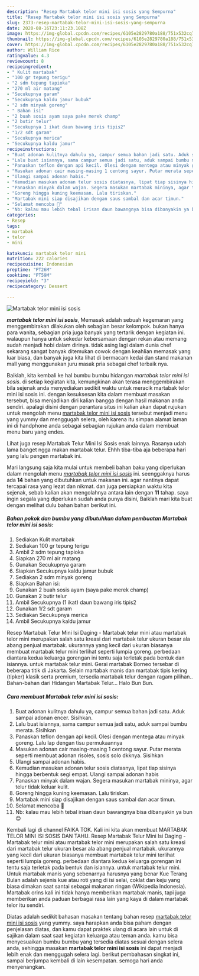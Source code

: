 ```yaml
---
description: "Resep Martabak telor mini isi sosis yang Sempurna"
title: "Resep Martabak telor mini isi sosis yang Sempurna"
slug: 2373-resep-martabak-telor-mini-isi-sosis-yang-sempurna
date: 2020-08-16T23:11:23.108Z
image: https://img-global.cpcdn.com/recipes/6105e2829780a188/751x532cq70/martabak-telor-mini-isi-sosis-foto-resep-utama.jpg
thumbnail: https://img-global.cpcdn.com/recipes/6105e2829780a188/751x532cq70/martabak-telor-mini-isi-sosis-foto-resep-utama.jpg
cover: https://img-global.cpcdn.com/recipes/6105e2829780a188/751x532cq70/martabak-telor-mini-isi-sosis-foto-resep-utama.jpg
author: William Rice
ratingvalue: 4.3
reviewcount: 8
recipeingredient:
- " Kulit martabak"
- "100 gr tepung terigu"
- "2 sdm tepung tapioka"
- "270 ml air matang"
- "Secukupnya garam"
- "Secukupnya kaldu jamur bubuk"
- "2 sdm minyak goreng"
- " Bahan isi"
- "2 buah sosis ayam saya pake merek champ"
- "2 butir telur"
- "Secukupnya 1 ikat daun bawang iris tipis2"
- "1/2 sdt garam"
- "Secukupnya merica"
- "Secukupnya kaldu jamur"
recipeinstructions:
- "Buat adonan kulitnya dahulu ya, campur semua bahan jadi satu. Aduk sampai adonan encer. Sisihkan."
- "Lalu buat isiannya, sama campur semua jadi satu, aduk sampai bumbu merata. Sisihkan"
- "Panaskan teflon dengan api kecil. Olesi dengan mentega atau minyak goreng. Lalu lap dengan tisu permukaannya"
- "Masukan adonan cair masing-masing 1 centong sayur. Putar merata seperti membuat adonan risoles, sosis solo dkknya. Sisihkan"
- "Ulangi sampai adonan habis."
- "Kemudian masukan adonan telur sosis diatasnya, lipat tiap sisinya hingga berbentuk segi empat. Ulangi sampai adonan habis"
- "Panaskan minyak dalam wajan. Segera masukan martabak mininya, agar telur tidak keluar kulit."
- "Goreng hingga kuning keemasan. Lalu tiriskan."
- "Martabak mini siap disajikan dengan saus sambal dan acar timun."
- "Selamat mencoba 🤗"
- "Nb: kalau mau lebih tebal irisan daun bawangnya bisa dibanyakin ya bun 😊"
categories:
- Resep
tags:
- martabak
- telor
- mini

katakunci: martabak telor mini 
nutrition: 222 calories
recipecuisine: Indonesian
preptime: "PT26M"
cooktime: "PT59M"
recipeyield: "3"
recipecategory: Dessert

---
```



![Martabak telor mini isi sosis](https://img-global.cpcdn.com/recipes/6105e2829780a188/751x532cq70/martabak-telor-mini-isi-sosis-foto-resep-utama.jpg)

<b><i>martabak telor mini isi sosis</i></b>, Memasak adalah sebuah kegemaran yang menggembirakan dilakukan oleh sebagian besar kelompok. bukan hanya para wanita, sebagian pria juga banyak yang tertarik dengan kegiatan ini. walaupun hanya untuk sekedar kebersamaan dengan rekan atau memang sudah menjadi hobi dalam dirinya. tidak asing lagi dalam dunia chef sekarang sangat banyak ditemukan cowok dengan keahlian memasak yang luar biasa, dan banyak juga kita lihat di bermacam kedai dan stand makanan mall yang menggunakan juru masak pria sebagai chef terbaik nya.

Baiklah, kita kembali ke hal bumbu bumbu hidangan <i>martabak telor mini isi sosis</i>. di setiap kegiatan kita, kemungkinan akan terasa menggembirakan bila sejenak anda menyediakan sedikit waktu untuk meracik martabak telor mini isi sosis ini. dengan kesuksesan kita dalam membuat masakan tersebut, bisa menjadikan diri kalian bangga dengan hasil makanan anda sendiri. apalagi disini dengan perantara situs ini kalian akan dapat rujukan untuk mengolah menu <u>martabak telor mini isi sosis</u> tersebut menjadi menu yang yummy dan menggugah selera, oleh karena itu simpan alamat laman ini di handphone anda sebagai sebagian rujukan anda dalam membuat menu baru yang endes.

Lihat juga resep Martabak Telur Mini Isi Sosis enak lainnya. Rasanya udah lama banget ngga makan martabak telur. Ehhh tiba-tiba aja beberapa hari yang lalu pengen martabak ini.


Mari langsung saja kita mulai untuk membeli bahan baku yang diperlukan dalam mengolah menu <u><i>martabak telor mini isi sosis</i></u> ini. seenggaknya harus ada <b>14</b> bahan yang dibutuhkan untuk makanan ini. agar nantinya dapat tercapai rasa yang lezat dan nikmat. dan juga persiapkan waktu kita sejenak, sebab kalian akan mengolahnya antara lain dengan <b>11</b> tahap. saya ingin segala yang diperlukan sudah anda punya disini, Baiklah mari kita buat dengan melihat dulu bahan bahan berikut ini.

<!--inarticleads1-->

##### Bahan pokok dan bumbu yang dibutuhkan dalam pembuatan Martabak telor mini isi sosis:

1. Sediakan  Kulit martabak
1. Sediakan 100 gr tepung terigu
1. Ambil 2 sdm tepung tapioka
1. Siapkan 270 ml air matang
1. Gunakan Secukupnya garam
1. Siapkan Secukupnya kaldu jamur bubuk
1. Sediakan 2 sdm minyak goreng
1. Siapkan  Bahan isi:
1. Gunakan 2 buah sosis ayam (saya pake merek champ)
1. Gunakan 2 butir telur
1. Ambil Secukupnya (1 ikat) daun bawang iris tipis2
1. Gunakan 1/2 sdt garam
1. Sediakan Secukupnya merica
1. Ambil Secukupnya kaldu jamur


Resep Martabak Telur Mini Isi Daging - Martabak telur mini atau martabak telor mini merupakan salah satu kreasi dari martabak telur ukuran besar ala abang penjual martabak. ukurannya yang kecil dari ukuran biasanya membuat martabak telur mini terlihat seperti lumpia goreng. perbedaan diantara kedua keluarga gorengan ini tentu saja terletak pada bentuk dan isiannya. untuk martabak telur mini. Gerai martabak Borneo tersebar di beberapa titik di Jakarta. Selain martabak manis dan martabak tipis kering (tipker) klasik serta premium, tersedia martabak telur dengan ragam pilihan.. Bahan-bahan dari Hidangan Martabak Telur… Halo Bun Bun. 

<!--inarticleads2-->

##### Cara membuat Martabak telor mini isi sosis:

1. Buat adonan kulitnya dahulu ya, campur semua bahan jadi satu. Aduk sampai adonan encer. Sisihkan.
1. Lalu buat isiannya, sama campur semua jadi satu, aduk sampai bumbu merata. Sisihkan
1. Panaskan teflon dengan api kecil. Olesi dengan mentega atau minyak goreng. Lalu lap dengan tisu permukaannya
1. Masukan adonan cair masing-masing 1 centong sayur. Putar merata seperti membuat adonan risoles, sosis solo dkknya. Sisihkan
1. Ulangi sampai adonan habis.
1. Kemudian masukan adonan telur sosis diatasnya, lipat tiap sisinya hingga berbentuk segi empat. Ulangi sampai adonan habis
1. Panaskan minyak dalam wajan. Segera masukan martabak mininya, agar telur tidak keluar kulit.
1. Goreng hingga kuning keemasan. Lalu tiriskan.
1. Martabak mini siap disajikan dengan saus sambal dan acar timun.
1. Selamat mencoba 🤗
1. Nb: kalau mau lebih tebal irisan daun bawangnya bisa dibanyakin ya bun 😊


Kembali lagi di channel FAIKA TOK. Kali ini kita akan membuat MARTABAK TELOR MINI ISI SOSIS DAN TAHU. Resep Martabak Telur Mini Isi Daging - Martabak telur mini atau martabak telor mini merupakan salah satu kreasi dari martabak telur ukuran besar ala abang penjual martabak. ukurannya yang kecil dari ukuran biasanya membuat martabak telur mini terlihat seperti lumpia goreng. perbedaan diantara kedua keluarga gorengan ini tentu saja terletak pada bentuk dan isiannya. untuk martabak telur mini. Untuk martabak manis yang sebenarnya harusnya yang benar Kue Terang Bulan adalah sejenis kue atau roti yang di isi selai, coklat dan keju yang biasa dimakan saat santai sebagai makanan ringan (Wikipedia Indonesia). Martabak orins kali ini tidak hanya memberikan martabak manis, tapi juga memberikan anda paduan berbagai rasa lain yang kaya di dalam martabak telor itu sendiri. 

Diatas adalah sedikit bahasan masakan tentang bahan resep <u>martabak telor mini isi sosis</u> yang yummy. saya harapkan anda bisa paham dengan penjelasan diatas, dan kamu dapat praktek ulang di acara lain untuk di sajikan dalam saat saat kegiatan keluarga atau teman anda. kamu bisa menyesuaikan bumbu bumbu yang tersedia diatas sesuai dengan selera anda, sehingga masakan <b>martabak telor mini isi sosis</b> ini dapat menjadi lebih enak dan menggugah selera lagi. berikut pembahasan singkat ini, sampai berjumpa kembali di lain kesempatan. semoga hari anda menyenangkan.
